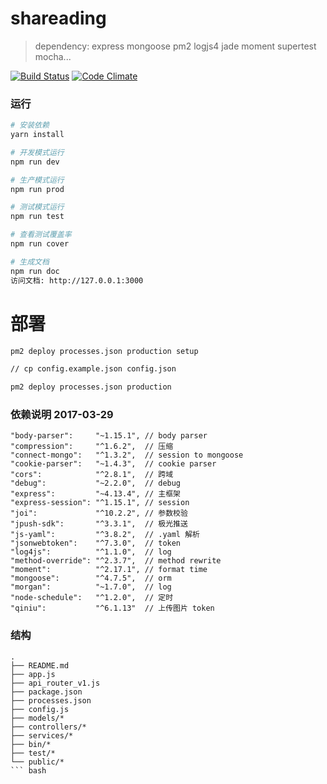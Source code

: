 # shareading
> dependency: express  mongoose pm2 logjs4 jade moment supertest mocha...

[![Build Status](https://travis-ci.org/GeekPark/shareading.svg?branch=master)](https://travis-ci.org/GeekPark/shareading)
[![Code Climate](https://codeclimate.com/github/GeekPark/shareading/badges/gpa.svg)](https://codeclimate.com/github/GeekPark/shareading)

### 运行

``` bash
# 安装依赖
yarn install

# 开发模式运行
npm run dev

# 生产模式运行
npm run prod

# 测试模式运行
npm run test

# 查看测试覆盖率
npm run cover

# 生成文档
npm run doc
访问文档: http://127.0.0.1:3000

```

# 部署
``` bash
pm2 deploy processes.json production setup

// cp config.example.json config.json

pm2 deploy processes.json production
```


### 依赖说明 2017-03-29
    "body-parser":     "~1.15.1", // body parser
    "compression":     "^1.6.2",  // 压缩
    "connect-mongo":   "^1.3.2",  // session to mongoose
    "cookie-parser":   "~1.4.3",  // cookie parser
    "cors":            "^2.8.1",  // 跨域
    "debug":           "~2.2.0",  // debug
    "express":         "~4.13.4", // 主框架
    "express-session": "^1.15.1", // session
    "joi":             "^10.2.2", // 参数校验
    "jpush-sdk":       "^3.3.1",  // 极光推送
    "js-yaml":         "^3.8.2",  // .yaml 解析
    "jsonwebtoken":    "^7.3.0",  // token
    "log4js":          "^1.1.0",  // log
    "method-override": "^2.3.7",  // method rewrite
    "moment":          "^2.17.1", // format time
    "mongoose":        "^4.7.5",  // orm
    "morgan":          "~1.7.0",  // log
    "node-schedule":   "^1.2.0",  // 定时
    "qiniu":           "^6.1.13"  // 上传图片 token


### 结构
```
.
├── README.md
├── app.js
├── api_router_v1.js
├── package.json
├── processes.json
├── config.js
├── models/*
├── controllers/*
├── services/*
├── bin/*
├── test/*
└── public/*
``` bash
```
